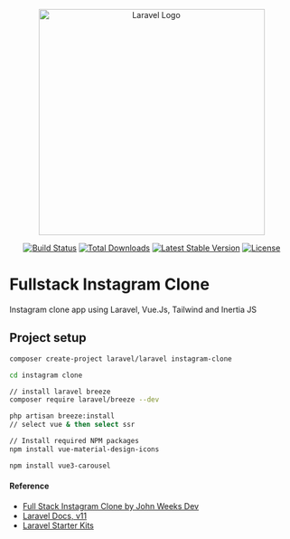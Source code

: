 <p align="center"><a href="https://laravel.com" target="_blank"><img src="https://raw.githubusercontent.com/laravel/art/master/logo-lockup/5%20SVG/2%20CMYK/1%20Full%20Color/laravel-logolockup-cmyk-red.svg" width="400" alt="Laravel Logo"></a></p>

<p align="center">
<a href="https://github.com/laravel/framework/actions"><img src="https://github.com/laravel/framework/workflows/tests/badge.svg" alt="Build Status"></a>
<a href="https://packagist.org/packages/laravel/framework"><img src="https://img.shields.io/packagist/dt/laravel/framework" alt="Total Downloads"></a>
<a href="https://packagist.org/packages/laravel/framework"><img src="https://img.shields.io/packagist/v/laravel/framework" alt="Latest Stable Version"></a>
<a href="https://packagist.org/packages/laravel/framework"><img src="https://img.shields.io/packagist/l/laravel/framework" alt="License"></a>
</p>

# Fullstack Instagram Clone

Instagram clone app using Laravel, Vue.Js, Tailwind and Inertia JS

## Project setup

```bash
composer create-project laravel/laravel instagram-clone

cd instagram clone

// install laravel breeze
composer require laravel/breeze --dev

php artisan breeze:install
// select vue & then select ssr

// Install required NPM packages
npm install vue-material-design-icons

npm install vue3-carousel
```


#### Reference

- [Full Stack Instagram Clone by John Weeks Dev](https://www.youtube.com/watch?v=MjkamZQJY_8)
- [Laravel Docs, v11](https://laravel.com/docs/11.x)
- [Laravel Starter Kits](https://laravel.com/docs/11.x/starter-kits)